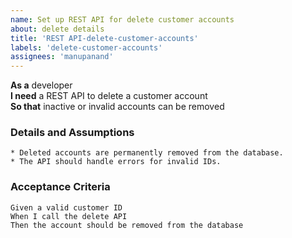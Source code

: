 ```yaml
---
name: Set up REST API for delete customer accounts
about: delete details
title: 'REST API-delete-customer-accounts'
labels: 'delete-customer-accounts'
assignees: 'manupanand'
---
```


**As a** developer  
**I need** a REST API to delete a customer account  
**So that** inactive or invalid accounts can be removed  
      
### Details and Assumptions
    * Deleted accounts are permanently removed from the database.
    * The API should handle errors for invalid IDs.      

### Acceptance Criteria     
   
    Given a valid customer ID 
    When I call the delete API  
    Then the account should be removed from the database  